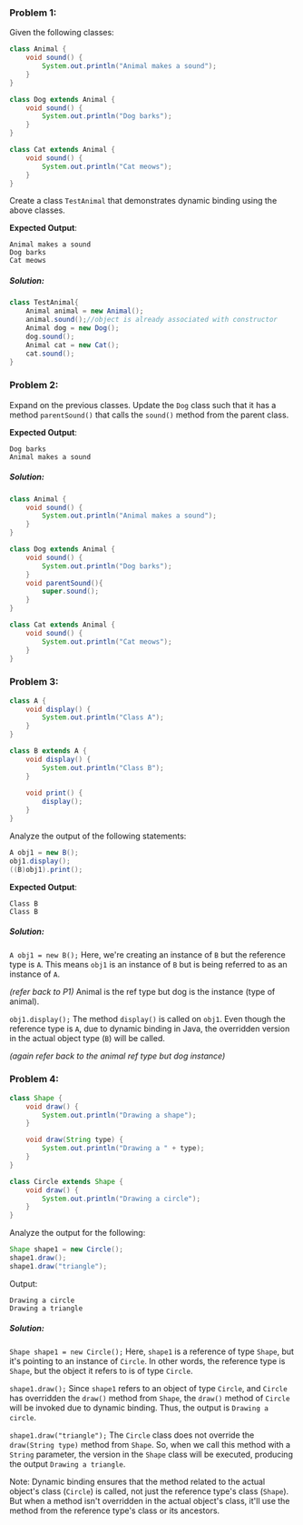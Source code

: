 ### Problem 1:

Given the following classes:
```Java
class Animal {
    void sound() {
        System.out.println("Animal makes a sound");
    }
}

class Dog extends Animal {
    void sound() {
        System.out.println("Dog barks");
    }
}

class Cat extends Animal {
    void sound() {
        System.out.println("Cat meows");
    }
}
```

Create a class `TestAnimal` that demonstrates dynamic binding using the above classes.

**Expected Output**:
```
Animal makes a sound
Dog barks
Cat meows
```
##### Solution:
```Java
class TestAnimal{
	Animal animal = new Animal();
	animal.sound();//object is already associated with constructor
	Animal dog = new Dog();
	dog.sound(); 
	Animal cat = new Cat();
	cat.sound();
}
```

### Problem 2:

Expand on the previous classes. Update the `Dog` class such that it has a method `parentSound()` that calls the `sound()` method from the parent class.

**Expected Output**:
```
Dog barks 
Animal makes a sound
```

##### Solution:
```Java
class Animal {
    void sound() {
        System.out.println("Animal makes a sound");
    }
}

class Dog extends Animal {
    void sound() {
        System.out.println("Dog barks");
    }
    void parentSound(){
	    super.sound();
    }
}

class Cat extends Animal {
    void sound() {
        System.out.println("Cat meows");
    }
}
```

### Problem 3:

```Java
class A {
    void display() {
        System.out.println("Class A");
    }
}

class B extends A {
    void display() {
        System.out.println("Class B");
    }
    
    void print() {
        display();
    }
}
```

Analyze the output of the following statements:

```Java
A obj1 = new B();
obj1.display();
((B)obj1).print();
```

**Expected Output**:
```
Class B
Class B
```

##### Solution:
`A obj1 = new B();`
Here, we're creating an instance of `B` but the reference type is `A`. This means `obj1` is an instance of `B` but is being referred to as an instance of `A`.

_(refer back to P1)_ Animal is the ref type but dog is the instance (type of animal).

`obj1.display();`
The method `display()` is called on `obj1`. Even though the reference type is `A`, due to dynamic binding in Java, the overridden version in the actual object type (`B`) will be called.

_(again refer back to the animal ref type but dog instance)_

### Problem 4:

```Java
class Shape {
    void draw() {
        System.out.println("Drawing a shape");
    }

    void draw(String type) {
        System.out.println("Drawing a " + type);
    }
}

class Circle extends Shape {
    void draw() {
        System.out.println("Drawing a circle");
    }
}
```

Analyze the output for the following:
```Java
Shape shape1 = new Circle();
shape1.draw();
shape1.draw("triangle");
```

Output:
```
Drawing a circle
Drawing a triangle
```

##### Solution:
`Shape shape1 = new Circle();`
Here, `shape1` is a reference of type `Shape`, but it's pointing to an instance of `Circle`. In other words, the reference type is `Shape`, but the object it refers to is of type `Circle`.

`shape1.draw();`
Since `shape1` refers to an object of type `Circle`, and `Circle` has overridden the `draw()` method from `Shape`, the `draw()` method of `Circle` will be invoked due to dynamic binding. Thus, the output is `Drawing a circle`.

`shape1.draw("triangle");`
The `Circle` class does not override the `draw(String type)` method from `Shape`. So, when we call this method with a `String` parameter, the version in the `Shape` class will be executed, producing the output `Drawing a triangle`.

Note: Dynamic binding ensures that the method related to the actual object's class (`Circle`) is called, not just the reference type's class (`Shape`). But when a method isn't overridden in the actual object's class, it'll use the method from the reference type's class or its ancestors.

